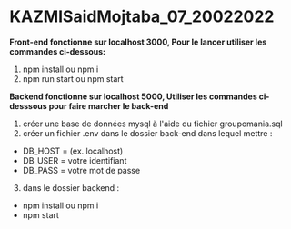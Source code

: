 # KAZMISaidMojtaba_07_20022022

**Front-end fonctionne sur localhost 3000, Pour le lancer utiliser les commandes ci-dessous:** 

1. npm install ou npm i
2. npm run start ou npm start
  
**Backend fonctionne sur localhost 5000, Utiliser les commandes ci-desssous pour faire marcher le back-end**

  1. créer une base de données mysql à l'aide du fichier groupomania.sql
  2. créer un fichier .env dans le dossier back-end dans lequel mettre : 
- DB_HOST = (ex. localhost)
- DB_USER = votre identifiant
- DB_PASS = votre mot de passe
 3. dans le dossier backend : 
- npm install ou npm i
- npm start
